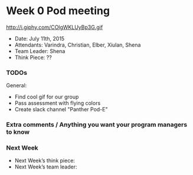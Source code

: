 # Week 0 Pod meeting

http://i.giphy.com/COlgWKLUyBp3G.gif

* Date: July 11th, 2015
* Attendants: Varindra, Christian, Elber, Xiulan, Shena
* Team Leader: Shena
* Think Piece: ??

### TODOs

General: 
* Find cool gif for our group
* Pass assessment with flying colors
* Create slack channel "Panther Pod-E"

### Extra comments / Anything you want your program managers to know

### Next Week

* Next Week’s think piece: 
* Next Week’s team leader: 
